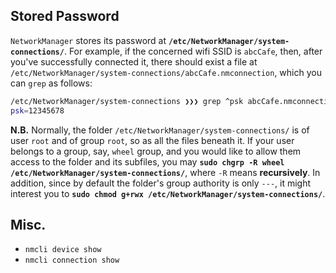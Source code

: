 ## Stored Password
`NetworkManager` stores its password at **`/etc/NetworkManager/system-connections/`**.
For example, if the concerned wifi SSID is `abcCafe`, then, after you've successfully connected it,
there should exist a file at `/etc/NetworkManager/system-connections/abcCafe.nmconnection`, which
you can `grep` as follows:
```bash
/etc/NetworkManager/system-connections ❯❯❯ grep ^psk abcCafe.nmconnection
psk=12345678
```

**N.B.** Normally, the folder `/etc/NetworkManager/system-connections/` is of user `root` and of group `root`, so as all the files beneath it. If your user belongs to a group, say, `wheel` group, and you would like to
allow them access to the folder and its subfiles, you may **`sudo chgrp -R wheel /etc/NetworkManager/system-connections/`**, where `-R` means **recursively**. In addition, since by default the folder's group authority is only `---`, it might interest you to **`sudo chmod g+rwx /etc/NetworkManager/system-connections/`**.


## Misc.
- `nmcli device show`
- `nmcli connection show`







